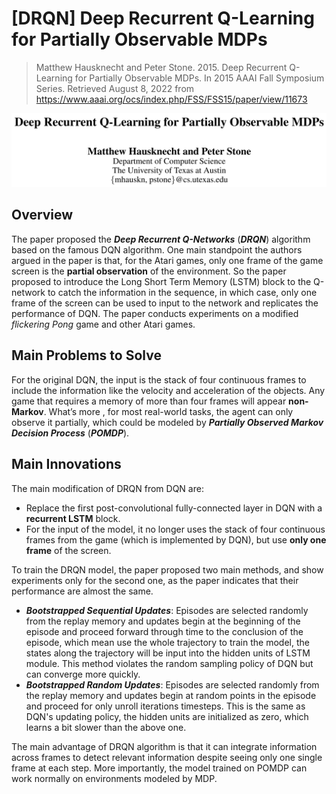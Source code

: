 # [DRQN] Deep Recurrent Q-Learning for Partially Observable MDPs

> Matthew Hausknecht and Peter Stone. 2015. Deep Recurrent Q-Learning for Partially Observable MDPs. In 2015 AAAI Fall Symposium Series. Retrieved August 8, 2022 from https://www.aaai.org/ocs/index.php/FSS/FSS15/paper/view/11673

![Deep Recurrent Q-Learning for Partially Observable MDPs](./Images/2-1.png)

## Overview

The paper proposed the ***Deep Recurrent Q-Networks*** (***DRQN***) algorithm based on the famous DQN algorithm. One main standpoint the authors argued in the paper is that, for the Atari games, only one frame of the game screen is the **partial observation** of the environment. So the paper proposed to introduce the Long Short Term Memory (LSTM) block to the Q-network to catch the information in the sequence, in which case, only one frame of the screen can be used to input to the network and replicates the performance of DQN. The paper conducts experiments on a modified *flickering Pong* game and other Atari games.

## Main Problems to Solve

For the original DQN, the input is the stack of four continuous frames to include the information like the velocity and acceleration of the objects. Any game that requires a memory of more than four frames will appear **non-Markov**. What’s more , for most real-world tasks, the agent can only observe it partially, which could be modeled by ***Partially Observed Markov Decision Process*** (***POMDP***).

## Main Innovations

The main modification of DRQN from DQN are:
* Replace the first post-convolutional fully-connected layer in DQN with a **recurrent LSTM** block.
* For the input of the model, it no longer uses the stack of four continuous frames from the game (which is implemented by DQN), but use **only one frame** of the screen.

To train the DRQN model, the paper proposed two main methods, and show experiments only for the second one, as the paper indicates that their performance are almost the same.
* ***Bootstrapped Sequential Updates***: Episodes are selected randomly from the replay memory and updates begin at the beginning of the episode and proceed forward through time to the conclusion of the episode, which mean use the whole trajectory to train the model, the states along the trajectory will be input into the hidden units of LSTM module. This method violates the random sampling policy of DQN but can converge more quickly.
* ***Bootstrapped Random Updates***: Episodes are selected randomly from the replay memory and updates begin at random points in the episode and proceed for only unroll iterations timesteps. This is the same as DQN's updating policy, the hidden units are initialized as zero, which learns a bit slower than the above one.
	
The main advantage of DRQN algorithm is that it can integrate information across frames to detect relevant information despite seeing only one single frame at each step. More importantly, the model trained on POMDP can work normally on environments modeled by MDP.
